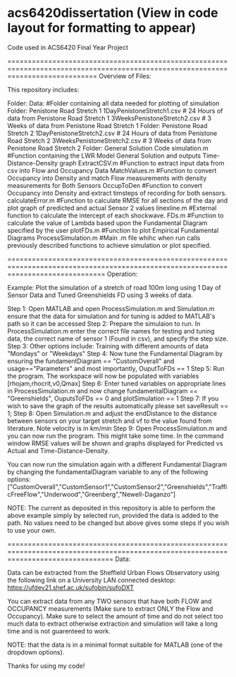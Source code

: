 # acs6420dissertation (View in code layout for formatting to appear)


Code used in ACS6420 Final Year Project

==================================================================================================================================
Overview of Files:

This repository includes:

Folder: Data: #Folder containing all data needed for plotting of simulation
  Folder: Penistone Road Stretch 1
    1DayPenistoneStretch1.csv # 24 Hours of data from Penistone Road Stretch 1
    3WeeksPenistoneStretch2.csv # 3 Weeks of data from Penistone Road Stretch 1
  Folder: Penistone Road Stretch 2 
    1DayPenistoneStretch2.csv # 24 Hours of data from Penistone Road Stretch 2
    3WeeksPenistoneStretch2.csv # 3 Weeks of data from Penistone Road Stretch 2
Folder: General Solution Code
    simulation.m #Function containing the LWR Model General Solution and outputs Time-Distance-Density graph
    ExtractCSV.m #Function to extract input data from csv into Flow and Occupancy Data
    MatchValues.m #Function to convert Occupancy into Density and match Flow measurements with density measurements for Both Sensors
    OccupToDen #Function to convert Occupancy into Density and extract timsteps of recording for both sensors.
    calculateError.m #Function to calculate RMSE for all sections of the day and plot graph of predicted and actual Sensor 2 values
    linexline.m #External function to calculate the intercept of each shockwave.
    FDs.m #Function to calculate the value of Lambda based upon the Fundamental Diagram specified by the user
    plotFDs.m #Function to plot Empirical Fundamental Diagrams 
    ProcessSimulation.m #Main .m file whihc when run calls previously described functions to achieve simulation or plot specified.

====================================================================================================================================
Operation:

Example: Plot the simulation of a stretch of road 100m long using 1 Day of Sensor Data and Tuned Greenshields FD using 3 weeks of data.

Step 1: Open MATLAB and open ProcessSimulation.m and Simulation.m ensure that the data for simulation and for tuning is added to MATLAB's path so it can be accessed
Step 2: Prepare the simulaion to run. In ProcessSimulation.m enter the correct file names for testing and tuning data, the correct name of sensor 1 (Found in csv), and specify the step size.
Step 3: Other options include: Training with different amounts of data "Mondays" or "Weekdays"
Step 4: Now tune the Fundamental Diagram by ensuring the fundamentDiagram == "CustomOverall" and usage=="Parameters" and most importantly, OuputToFDs == 1
Step 5: Run the program. The workspace will now be populated with variables [rhojam,rhocrit,v0,Qmax]
Step 6: Enter tuned variables on appropriate lines in ProcessSimulation.m and now change fundamentalDiagram == "Greenshields", OuputsToFDs == 0 and plotSimulation == 1
Step 7: If you wish to save the graph of the results automatically please set saveResult == 1;
Step 8: Open Simulation.m and adjust the endDistance to the distance between sensors on your target stretch and vf to the value found from literature. Note velocity is in km/min
Step 9: Open ProcessSimulation.m and you can now run the program. This might take some time. In the command window RMSE values will be shown and graphs displayed for Predicted vs Actual and Time-Distance-Density.

You can now run the simulation again with a different Fundamental Diagram by changing the fundamentalDiagram variable to any of the following options:
["CustomOverall","CustomSensor1","CustomSensor2","Greenshields","TrafficFreeFlow","Underwood","Greenberg","Newell-Daganzo"]

NOTE: The current as deposited in this repository is able to perform the above example simply by selected run, provided the data is added to the path. No values need to be changed but above gives some steps if you wish to use your own.

======================================================================================================================================
Data:

Data can be extracted from the Sheffield Urban Flows Observatory using the following link on a University LAN connected desktop:
https://ufdev21.shef.ac.uk/sufobin/sufoDXT

You can extract data from any TWO sensors that have both FLOW and OCCUPANCY measurements (Make sure to extract ONLY the Flow and Occupancy). Make sure to select the amount of time and do not select too much data to extract otherwise extraction and simulation will take a long time and is not guarenteed to work.

NOTE: that the data is in a minimal format suitable for MATLAB (one of the dropdown options).

Thanks for using my code!
